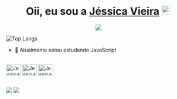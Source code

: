 <div align="center">
   <h1>Oii, eu sou a <a href="https://github.com/jessicavsampaio" style:"color:1B6B93">Jéssica Vieira</a> <img src="https://media.giphy.com/media/hvRJCLFzcasrR4ia7z/giphy.gif" width="25px"> </h1>
</div>
<p align="center">
  <!-- Typing SVG by DenverCoder1 - https://github.com/DenverCoder1/readme-typing-svg -->
  <img src="https://readme-typing-svg.demolab.com/?lines=Desenvolvedora%20front-end%20&font=Fira%20Code&center=true&width=440&height=45&color=000000&vCenter=true&pause=10&size=22" /></a>
</p>

![Top Langs](https://github-readme-stats.vercel.app/api/top-langs/?username=jessicavsampaio&layout=compact)

- 🌱 Atualmente estou estudando JavaScript

<div style:"display: block"><br>
  <img align:"center" alt="Jessica-Js" height="30" width="40" src="https://cdn.jsdelivr.net/gh/devicons/devicon/icons/javascript/javascript-original.svg" />
  <img align:"center" alt="Jessica-Js" height="30" width="40" src="https://cdn.jsdelivr.net/gh/devicons/devicon/icons/html5/html5-original.svg" />
  <img align:"center" alt="Jessica-Js" height="30" width="40" src="https://cdn.jsdelivr.net/gh/devicons/devicon/icons/css3/css3-original.svg" />
</div>

##

<div>
  <a href="https://www.linkedin.com/in/jessicavsampaio/" target="_blank"><img src="https://img.shields.io/badge/linkedin-%230077B5.svg?style=plastic&logo=linkedin&logoColor=white" target="_blank"></a>
  <a href="mailto:jessicavsampaio@gmail.com"><img src="https://img.shields.io/badge/Gmail-D14836?style=plastic&logo=gmail&logoColor=white" target="_blank"></a>
</div>

